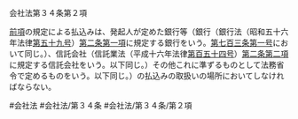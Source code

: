 会社法第３４条第２項

[前項](会社法＿＿＿＿第３４条第１項)の規定による払込みは、発起人が定めた銀行等（銀行（銀行法（昭和五十六年法律[第五十九号](会社法＿＿＿＿第３４条第２項第５９号)）[第二条第一項](会社法＿＿＿＿第２条第１項)に規定する銀行をいう。[第七百三条](会社法＿＿＿＿第７０３条)[第一号](会社法＿＿＿＿第３４条第２項第１号)において同じ。）、信託会社（信託業法（平成十六年法律[第百五十四号](会社法＿＿＿＿第３４条第２項第１５４号)）[第二条第二項](会社法＿＿＿＿第２条第２項)に規定する信託会社をいう。以下同じ。）その他これに準ずるものとして法務省令で定めるものをいう。以下同じ。）の払込みの取扱いの場所においてしなければならない。

#会社法
#会社法/第３４条
#会社法/第３４条/第２項
